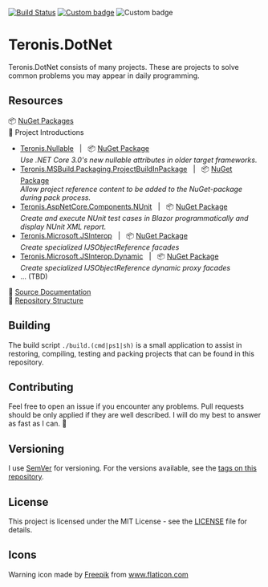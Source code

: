 [![Build Status](https://dev.azure.com/teroneko/Teronis.DotNet/_apis/build/status/NuGetPushArtifacts?branchName=develop)](https://dev.azure.com/teroneko/Teronis.DotNet/_build/latest?definitionId=5&branchName=master)
[![Custom badge](https://buildstats.info/nuget/Teronis.MSBuild.Packaging.ProjectBuildInPackage?includePreReleases=true)](https://www.nuget.org/packages?q=Teroneko+Teronis)
![Custom badge](https://img.shields.io/endpoint?url=https%3A%2F%2Fgist.githubusercontent.com%2Fteroneko%2Fa807e920ca2ee8d3e5749366d3528486%2Fraw%2F05805ebd5a26fb58cabb26a42bd6baf467822fd7%2Fpreview-badge.json)

# Teronis.DotNet

Teronis.DotNet consists of many projects. These are projects to solve common problems you may appear in daily programming.

## Resources

:package: [NuGet Packages](https://www.nuget.org/packages?q=Teronis)
<br />:briefcase: Project Introductions

- [Teronis.Nullable](/src/Nullable) &nbsp; | &nbsp; :package: [NuGet Package](https://www.nuget.org/packages/Teronis.Nullable)
  <br/>_Use .NET Core 3.0's new nullable attributes in older target frameworks._
- [Teronis.MSBuild.Packaging.ProjectBuildInPackage](/src/MSBuild/Packaging/ProjectBuildInPackage) &nbsp; | &nbsp; :package: [NuGet Package](https://www.nuget.org/packages/Teronis.MSBuild.Packaging.ProjectBuildInPackage)
  <br/>_Allow project reference content to be added to the NuGet-package during pack process._
- [Teronis.AspNetCore.Components.NUnit](src/AspNetCore/Components/NUnit/0) &nbsp; | &nbsp; :package: [NuGet Package](https://www.nuget.org/packages/Teronis.AspNetCore.Components.NUnit)
  <br/>_Create and execute NUnit test cases in Blazor programmatically and display NUnit XML report._
- [Teronis.Microsoft.JSInterop](src/Microsoft/JSInterop/0) &nbsp; | &nbsp; :package: [NuGet Package](https://www.nuget.org/packages/Teronis.Microsoft.JSInterop)
  <br/>_Create specialized IJSObjectReference facades_
- [Teronis.Microsoft.JSInterop.Dynamic](src/Microsoft/JSInterop/Dynamic/0) &nbsp; | &nbsp; :package: [NuGet Package](https://www.nuget.org/packages/Teronis.Microsoft.JSInterop.Dynamic)
  <br/>_Create specialized IJSObjectReference dynamic proxy facades_
- ... (TBD)
  
:book: [Source Documentation](https://teneko.de/docs/Teronis.DotNet/Microsoft.Extensions.DependencyInjection.html)
<br/>:1234: [Repository Structure](/docs/ProjectStructure.md)

## Building

The build script `./build.(cmd|ps1|sh)` is a small application to assist in restoring, compiling, testing and packing projects that can be found in this repository.

## Contributing

Feel free to open an issue if you encounter any problems. Pull requests should be only applied if they are well described. I will do my best to answer as fast as I can. :slightly_smiling_face:

## Versioning

I use [SemVer](http://semver.org/) for versioning. For the versions available, see the [tags on this repository](https://github.com/teroneko/Teronis.DotNet/tags).

## License

This project is licensed under the MIT License - see the [LICENSE](LICENSE) file for details.

## Icons

<div>Warning icon made by <a href="https://www.flaticon.com/authors/freepik" title="Freepik">Freepik</a> from <a href="https://www.flaticon.com/" title="Flaticon">www.flaticon.com</a></div>
